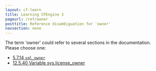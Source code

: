 ```yaml
---
layout: cf-learn
title: Learning CFEngine 3
pageurl: /ref/owner
posttitle: Reference disambiguation for 'owner'
navsection: none
---
```


The term 'owner' could refer to several sections in the documentation. Please choose one:

- [5.7.14 <code>sql_owner</code>](https://cfengine.com/manuals/cf3-Reference#sql_owner-in-knowledge)
- [12.5.40 Variable sys.license_owner](https://cfengine.com/manuals/cf3-Reference#Variable-sys.license_owner)
